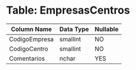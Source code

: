 # Table: EmpresasCentros

| Column Name | Data Type | Nullable |
|-------------|-----------|----------|
| CodigoEmpresa | smallint | NO |
| CodigoCentro | smallint | NO |
| Comentarios | nchar | YES |
